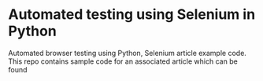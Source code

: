 # Automated testing using Selenium in Python
Automated browser testing using Python, Selenium article example code. This repo contains sample code for an associated article which can be found 
